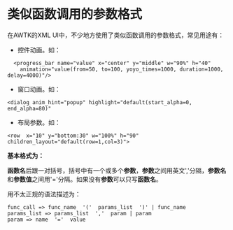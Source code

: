 # 类似函数调用的参数格式

在AWTK的XML UI中，不少地方使用了类似函数调用的参数格式，常见用途有：

* 控件动画。如：

```
  <progress_bar name="value" x="center" y="middle" w="90%" h="40" 
    animation="value(from=50, to=100, yoyo_times=1000, duration=1000, delay=4000)"/>
```

* 窗口动画。如：

```
<dialog anim_hint="popup" highlight="default(start_alpha=0, end_alpha=80)"
```
* 布局参数。如：

```
<row  x="10" y="bottom:30" w="100%" h="90" children_layout="default(row=1,col=3)">
```

**基本格式为：**

**函数名**后跟一对括号，括号中有一个或多个**参数**，**参数**之间用英文','分隔，**参数名**和**参数值**之间用'='分隔。如果没有**参数**可以只写**函数名**。


用不太正规的语法描述为：

```
func_call => func_name  '('  params_list  ')' | func_name
params_list => params_list  ','  param | param
param => name  '='  value
```


